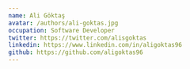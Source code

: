 ```yaml
---
name: Ali Göktaş
avatar: /authors/ali-goktas.jpg
occupation: Software Developer
twitter: https://twitter.com/alisgoktas
linkedin: https://www.linkedin.com/in/aligoktas96
github: https://github.com/aligoktas96
---
```

